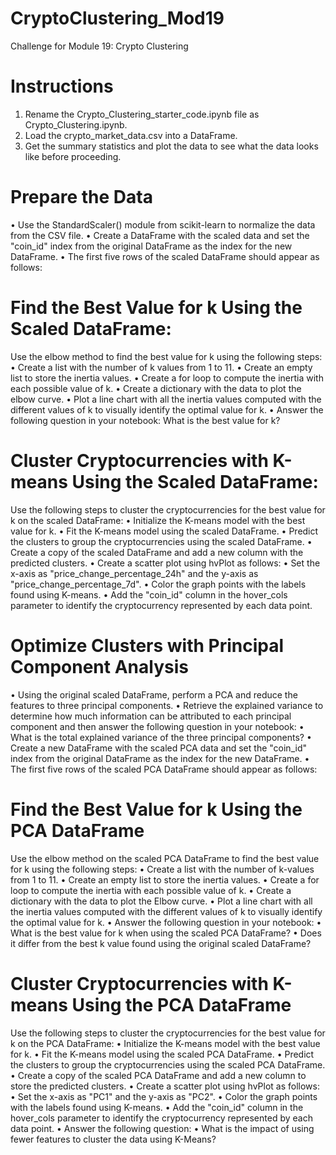 # CryptoClustering_Mod19
Challenge for Module 19: Crypto Clustering

# Instructions
1. Rename the Crypto_Clustering_starter_code.ipynb file as Crypto_Clustering.ipynb.
2. Load the crypto_market_data.csv into a DataFrame.
3. Get the summary statistics and plot the data to see what the data looks like before proceeding.
   
# Prepare the Data
• Use the StandardScaler() module from scikit-learn to normalize the data from the CSV file.
• Create a DataFrame with the scaled data and set the "coin_id" index from the original DataFrame as the index for the new DataFrame.
• The first five rows of the scaled DataFrame should appear as follows:

# Find the Best Value for k Using the Scaled DataFrame:

Use the elbow method to find the best value for k using the following steps:
• Create a list with the number of k values from 1 to 11.
• Create an empty list to store the inertia values.
• Create a for loop to compute the inertia with each possible value of k.
• Create a dictionary with the data to plot the elbow curve.
• Plot a line chart with all the inertia values computed with the different values of k to visually identify the optimal value for k.
• Answer the following question in your notebook: What is the best value for k?

# Cluster Cryptocurrencies with K-means Using the Scaled DataFrame:

Use the following steps to cluster the cryptocurrencies for the best value for k on the scaled DataFrame:
• Initialize the K-means model with the best value for k.
• Fit the K-means model using the scaled DataFrame.
• Predict the clusters to group the cryptocurrencies using the scaled DataFrame.
• Create a copy of the scaled DataFrame and add a new column with the predicted clusters.
• Create a scatter plot using hvPlot as follows:
• Set the x-axis as "price_change_percentage_24h" and the y-axis as "price_change_percentage_7d".
• Color the graph points with the labels found using K-means.
• Add the "coin_id" column in the hover_cols parameter to identify the cryptocurrency represented by each data point.

# Optimize Clusters with Principal Component Analysis

• Using the original scaled DataFrame, perform a PCA and reduce the features to three principal components.
• Retrieve the explained variance to determine how much information can be attributed to each principal component and then answer the following question in your notebook:
• What is the total explained variance of the three principal components?
• Create a new DataFrame with the scaled PCA data and set the "coin_id" index from the original DataFrame as the index for the new DataFrame.
• The first five rows of the scaled PCA DataFrame should appear as follows:

# Find the Best Value for k Using the PCA DataFrame

Use the elbow method on the scaled PCA DataFrame to find the best value for k using the following steps:
• Create a list with the number of k-values from 1 to 11.
• Create an empty list to store the inertia values.
• Create a for loop to compute the inertia with each possible value of k.
• Create a dictionary with the data to plot the Elbow curve.
• Plot a line chart with all the inertia values computed with the different values of k to visually identify the optimal value for k.
• Answer the following question in your notebook:
• What is the best value for k when using the scaled PCA DataFrame?
• Does it differ from the best k value found using the original scaled DataFrame?

# Cluster Cryptocurrencies with K-means Using the PCA DataFrame

Use the following steps to cluster the cryptocurrencies for the best value for k on the PCA DataFrame:
• Initialize the K-means model with the best value for k.
• Fit the K-means model using the scaled PCA DataFrame.
• Predict the clusters to group the cryptocurrencies using the scaled PCA DataFrame.
• Create a copy of the scaled PCA DataFrame and add a new column to store the predicted clusters.
• Create a scatter plot using hvPlot as follows:
• Set the x-axis as "PC1" and the y-axis as "PC2".
• Color the graph points with the labels found using K-means.
• Add the "coin_id" column in the hover_cols parameter to identify the cryptocurrency represented by each data point.
• Answer the following question:
• What is the impact of using fewer features to cluster the data using K-Means?

